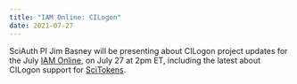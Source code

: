 ```yaml
---
title: "IAM Online: CILogon"
date: 2021-07-27
---
```


SciAuth PI Jim Basney will be presenting about CILogon project updates for the July [IAM Online](https://www.incommon.org/academy/webinars/),
on July 27 at 2pm ET,
including the latest about CILogon support for [SciTokens](https://scitokens.org/).
